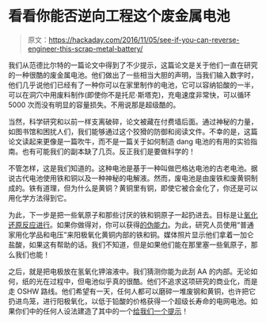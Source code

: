 # 看看你能否逆向工程这个废金属电池

> 原文：<https://hackaday.com/2016/11/05/see-if-you-can-reverse-engineer-this-scrap-metal-battery/>

我们从范德比尔特的一篇论文中得到了不少提示，这篇论文是关于他们一直在研究的一种很酷的废金属电池。他们做出了一些相当大胆的声明，当我们输入数字时，他们几乎说他们已经有了一种你可以在家里制作的电池，它可以容纳铅酸的一半，可以在洞穴中用废料制作(即使你不是托尼·斯塔克)，充电速度非常快，可以循环 5000 次而没有明显的容量损失。不用说那是超级酷的。

当然，科学研究和以前一样支离破碎，论文被藏在付费墙后面。通过神秘的力量，如图书馆和困扰人们，我们能够通过这个狡猾的防御和阅读文件。不幸的是，这篇论文读起来更像是一篇吹牛，而不是一篇关于如何制造 dang 电池的有用的实验指南。也有可能我们的副本缺了几页。反正我们是要做科学的！

不管怎样，这是我们知道的。这种电池是基于一种叫做巴格达电池的古老电池。据说古代电池使用铁和铜以及一种神秘的电解液。然而，废电池是由废铁和废黄铜制成的。铁有道理，但为什么是黄铜？黄铜里有铜，即使它被合金化了，你还是可以用化学方法得到它。

为此，下一步是把一些氧原子和那些讨厌的铁和铜原子一起扔进去。目标是让[氧化还原反应进行](http://chem.libretexts.org/Core/Analytical_Chemistry/Electrochemistry/Redox_Chemistry/Oxidation-Reduction_Reactions)。如果你做得对，你可以获得[的伪能力](https://en.wikipedia.org/wiki/Pseudocapacitance)。为此，研究人员使用“普通家用化学品和电压”来阳极氧化黄铜内部的铁和铜。媒体照片显示他们拿着一加仑盐酸，如果这有帮助的话。我们不知道，但是如果他们能在那里塞一些氧原子，那么我们也能！

之后，就是把电极放在氢氧化钾溶液中。我们猜测你能为此刮 AA 的内部。无论如何，纸的光在过程中，但电池似乎真的很酷。他们不追求这项研究的商业化，而是走 OSHW 路线。他们希望有一天，任何人都可以磨碎一堆废钢和黄铜，也许把它扔进鸟笼，进行阳极氧化，以低于铅酸的价格获得一个超级长寿命的电网电池。如果你们中的任何人设法建造了其中的一个[给我们一个提示](http://hackaday.com/submit-a-tip/)！